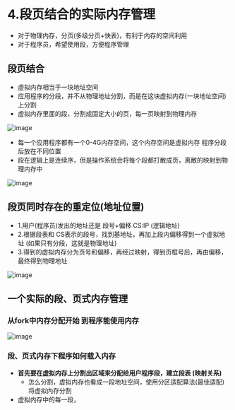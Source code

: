 

# 4.段页结合的实际内存管理

* 对于物理内存，分页(多级分页+快表)，有利于内存的空间利用
* 对于程序员，希望使用段，方便程序管理  

## 段页结合  

* 虚拟内存相当于一块地址空间  
* 应用程序的分段，并不从物理地址分割，而是在这块虚拟内存(一块地址空间)上分割  
* 虚拟内存里面的段，分割成固定大小的页，每一页映射到物理内存

![image](https://user-images.githubusercontent.com/58176267/161668186-49a4f06d-ad8f-4313-a15a-9a376270ce0c.png)

* 每一个应用程序都有一个0-4G内存空间，这个内存空间是虚拟内存  程序分段后放在不同位置  
* 段在逻辑上是连续序，但是操作系统会将每个段都打散成页，离散的映射到物理内存中

![image](https://user-images.githubusercontent.com/58176267/161668764-7b548a09-383d-4537-b38d-ef000b4bbcff.png)

## 段页同时存在的重定位(地址位置)  

* 1.用户(程序员)发出的地址还是  段号+偏移  CS:IP  (逻辑地址)  
* 2.根据段表和 CS表示的段号，找到基地址，再加上段内偏移得到一个虚拟地址 (如果只有分段，这就是物理地址) 
* 3.得到的虚拟内存分为页号和偏移，再经过映射，得到页框号后，再由偏移，最终得到物理地址  

![image](https://user-images.githubusercontent.com/58176267/161670330-7f13e512-2193-4900-a8d9-779ae697e58a.png)



## 一个实际的段、页式内存管理  

### 从fork中内存分配开始  到程序能使用内存  

![image](https://user-images.githubusercontent.com/58176267/161671173-dfc77611-c57d-4c23-80f5-c49352782d3a.png)

### 段、页式内存下程序如何载入内存  

* **首先要在虚拟内存上分割出区域来分配给用户程序段，建立段表 (映射关系)**  
    * 怎么分割，虚拟内存也看成一段地址空间，使用分区适配算法(最佳适配)将虚拟内存分割 
* 虚拟内存中的每一段，  
